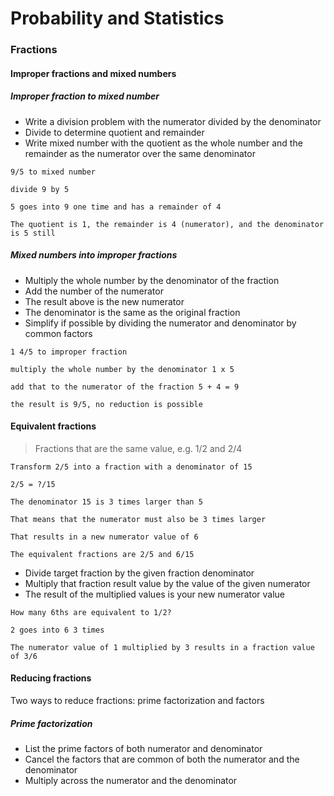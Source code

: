 # Probability and Statistics

### Fractions

#### Improper fractions and mixed numbers

##### Improper fraction to mixed number

- Write a division problem with the numerator divided by the denominator
- Divide to determine quotient and remainder
- Write mixed number with the quotient as the whole number and the remainder as the numerator over the same denominator

```
9/5 to mixed number

divide 9 by 5

5 goes into 9 one time and has a remainder of 4

The quotient is 1, the remainder is 4 (numerator), and the denominator is 5 still
```

##### Mixed numbers into improper fractions

- Multiply the whole number by the denominator of the fraction
- Add the number of the numerator
- The result above is the new numerator
- The denominator is the same as the original fraction
- Simplify if possible by dividing the numerator and denominator by common factors

```
1 4/5 to improper fraction

multiply the whole number by the denominator 1 x 5

add that to the numerator of the fraction 5 + 4 = 9

the result is 9/5, no reduction is possible
```

#### Equivalent fractions

> Fractions that are the same value, e.g. 1/2 and 2/4

```
Transform 2/5 into a fraction with a denominator of 15

2/5 = ?/15

The denominator 15 is 3 times larger than 5

That means that the numerator must also be 3 times larger

That results in a new numerator value of 6

The equivalent fractions are 2/5 and 6/15
```

- Divide target fraction by the given fraction denominator
- Multiply that fraction result value by the value of the given numerator
- The result of the multiplied values is your new numerator value

```
How many 6ths are equivalent to 1/2?

2 goes into 6 3 times

The numerator value of 1 multiplied by 3 results in a fraction value of 3/6
```

#### Reducing fractions

Two ways to reduce fractions: prime factorization and factors


##### Prime factorization

- List the prime factors of both numerator and denominator
- Cancel the factors that are common of both the numerator and the denominator
- Multiply across the numerator and the denominator
